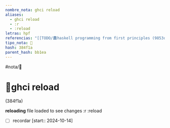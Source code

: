 ```yaml
---
nombre_nota: ghci reload
aliases:
  - ghci reload
  - :r
  - :reload
letras: hpf
referencias: "[[TODO/🏛️haskell programming from first principles (9853c).md]]"
tipo_nota: 📑
hash: 384f1a
parent_hash: bb1ea
---
```


#nota/📑

# 📑ghci reload
<div class="hash">(384f1a)</div>



__reloading__ file loaded to see changes 
:r :reload


- [ ] recordar  [start:: 2024-10-14]
